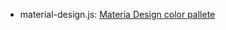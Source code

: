 * material-design.js: [Materia Design color pallete](https://material.io/design/color/the-color-system.html#color-usage-and-palettes)